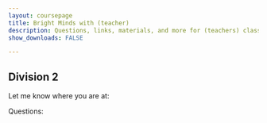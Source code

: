 ```yaml
---
layout: coursepage
title: Bright Minds with (teacher)
description: Questions, links, materials, and more for (teachers) class
show_downloads: FALSE

---
```


## Division 2
Let me know where you are at: 

Questions: 

